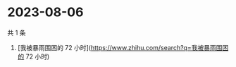 # 2023-08-06

共 1 条

<!-- BEGIN -->
<!-- 最后更新时间 Sun Aug 06 2023 01:09:24 GMT+0800 (China Standard Time) -->

1. [我被暴雨围困的 72 小时](https://www.zhihu.com/search?q=我被暴雨围困的 72
   小时)

<!-- END -->
